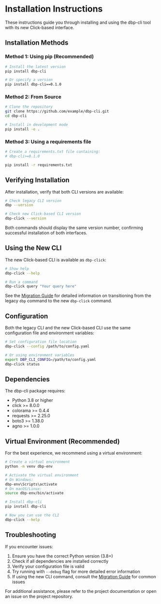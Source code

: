 # Installation Instructions

These instructions guide you through installing and using the dbp-cli tool with its new Click-based interface.

## Installation Methods

### Method 1: Using pip (Recommended)

```bash
# Install the latest version
pip install dbp-cli

# Or specify a version
pip install dbp-cli==0.1.0
```

### Method 2: From Source

```bash
# Clone the repository
git clone https://github.com/example/dbp-cli.git
cd dbp-cli

# Install in development mode
pip install -e .
```

### Method 3: Using a requirements file

```bash
# Create a requirements.txt file containing:
# dbp-cli>=0.1.0

pip install -r requirements.txt
```

## Verifying Installation

After installation, verify that both CLI versions are available:

```bash
# Check legacy CLI version
dbp --version

# Check new Click-based CLI version
dbp-click --version
```

Both commands should display the same version number, confirming successful installation of both interfaces.

## Using the New CLI

The new Click-based CLI is available as `dbp-click`:

```bash
# Show help
dbp-click --help

# Run a command
dbp-click query "Your query here"
```

See the [Migration Guide](MIGRATION_GUIDE.md) for detailed information on transitioning from the legacy `dbp` command to the new `dbp-click` command.

## Configuration

Both the legacy CLI and the new Click-based CLI use the same configuration file and environment variables:

```bash
# Set configuration file location
dbp-click --config /path/to/config.yaml

# Or using environment variables
export DBP_CLI_CONFIG=/path/to/config.yaml
dbp-click status
```

## Dependencies

The dbp-cli package requires:

- Python 3.8 or higher
- click >= 8.0.0
- colorama >= 0.4.4
- requests >= 2.25.0
- boto3 >= 1.38.0
- agno >= 1.0.0

## Virtual Environment (Recommended)

For the best experience, we recommend using a virtual environment:

```bash
# Create a virtual environment
python -m venv dbp-env

# Activate the virtual environment
# On Windows:
dbp-env\Scripts\activate
# On macOS/Linux:
source dbp-env/bin/activate

# Install dbp-cli
pip install dbp-cli

# Now you can use the CLI
dbp-click --help
```

## Troubleshooting

If you encounter issues:

1. Ensure you have the correct Python version (3.8+)
2. Check if all dependencies are installed correctly
3. Verify your configuration file is valid
4. Try running with `--debug` flag for more detailed error information
5. If using the new CLI command, consult the [Migration Guide](MIGRATION_GUIDE.md) for common issues

For additional assistance, please refer to the project documentation or open an issue on the project repository.
